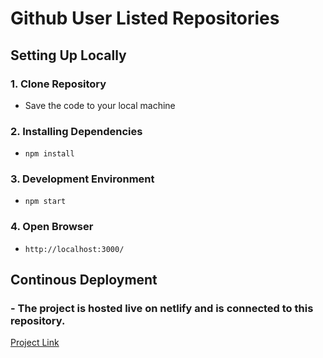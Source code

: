 # Github User Listed Repositories

## Setting Up Locally

### 1. Clone Repository
- Save the code to your local machine

### 2. Installing Dependencies
- `npm install`

### 3. Development Environment
- `npm start`

### 4. Open Browser
- `http://localhost:3000/`


## Continous Deployment

### - The project is hosted live on netlify and is connected to this repository.
[Project Link](https://github-repo-listing-page.netlify.app/)
